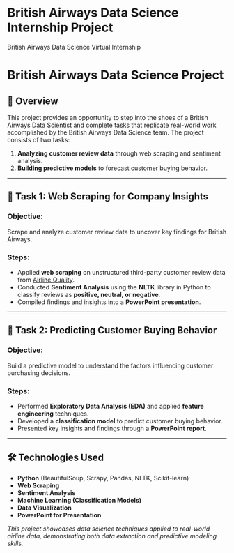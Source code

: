 # British Airways Data Science Internship Project
British Airways Data Science Virtual Internship

# British Airways Data Science Project  

## 🛫 Overview  
This project provides an opportunity to step into the shoes of a British Airways Data Scientist and complete tasks that replicate real-world work accomplished by the British Airways Data Science team. The project consists of two tasks:  

1. **Analyzing customer review data** through web scraping and sentiment analysis.  
2. **Building predictive models** to forecast customer buying behavior.  

---  

## 📌 Task 1: Web Scraping for Company Insights  
### Objective:  
Scrape and analyze customer review data to uncover key findings for British Airways.  

### Steps:  
- Applied **web scraping** on unstructured third-party customer review data from [Airline Quality](https://www.airlinequality.com/airline-reviews/british-airways).  
- Conducted **Sentiment Analysis** using the **NLTK** library in Python to classify reviews as **positive, neutral, or negative**.  
- Compiled findings and insights into a **PowerPoint presentation**.  

---  

## 📌 Task 2: Predicting Customer Buying Behavior  
### Objective:  
Build a predictive model to understand the factors influencing customer purchasing decisions.  

### Steps:  
- Performed **Exploratory Data Analysis (EDA)** and applied **feature engineering** techniques.  
- Developed a **classification model** to predict customer buying behavior.  
- Presented key insights and findings through a **PowerPoint report**.  

---  

## 🛠️ Technologies Used  
- **Python** (BeautifulSoup, Scrapy, Pandas, NLTK, Scikit-learn)  
- **Web Scraping**  
- **Sentiment Analysis**  
- **Machine Learning (Classification Models)**  
- **Data Visualization**  
- **PowerPoint for Presentation**  

 *This project showcases data science techniques applied to real-world airline data, demonstrating both data extraction and predictive modeling skills.*  

